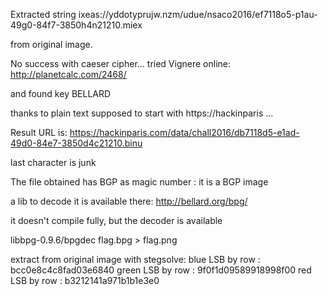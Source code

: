 
Extracted string ixeas://yddotyprujw.nzm/udue/nsaco2016/ef7118o5-p1au-49g0-84f7-3850h4n21210.miex

from original image.


No success with caeser cipher... tried Vignere online:
http://planetcalc.com/2468/

and found key BELLARD 

thanks to plain text supposed to start with https://hackinparis ...

Result URL is:
https://hackinparis.com/data/chall2016/db7118d5-e1ad-49d0-84e7-3850d4c21210.binu

last character is junk

The file obtained has BGP as magic number : it is a BGP image

a lib to decode it is available there: http://bellard.org/bpg/

it doesn't compile fully, but the decoder is available

libbpg-0.9.6/bpgdec  flag.bpg > flag.png


extract from original image with stegsolve:
blue LSB by row  : bcc0e8c4c8fad03e6840
green LSB by row : 9f0f1d09589918998f00
red LSB by row   : b3212141a971b1b1e3e0
